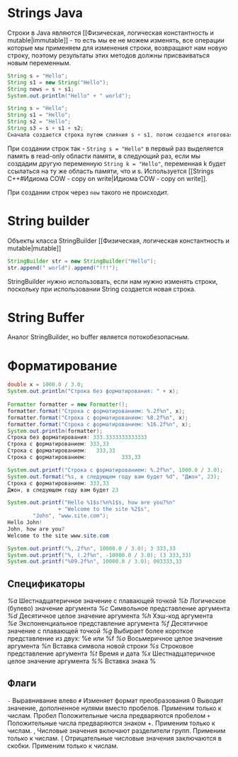 # Strings Java
Строки в Java являются [[Физическая, логическая константность и mutable|immutable]] - то есть мы ее не можем изменять, все операции которые мы применяем для изменения строки, возвращают нам новую строку, поэтому результаты этих методов должны присваиваться новым переменным.
```java
String s = "Hello";
String s1 = new String("Hello");
String news = s + s1;
System.out.println("Hello" + " world");
```

```java
String s = "Hello";
String s1 = "Hello";
String s2 = "Hello";
String s3 = s + s1 + s2;
Сначала создается строка путем слияния s + s1, потом создается итоговая строка слиянием предыдущего результата и s2, не очень эффективно
```

При создании строк так - `String s = "Hello"` в первый раз выделяется память в read-only области памяти, в следующий раз, если мы создадим другую переменную `String k = "Hello"`, переменная k будет ссылаться на ту же область памяти, что и s. Используется [[Strings C++#Идиома COW - copy on write|Идиома COW - copy on write]].

При создании строк через `new` такого не происходит.

# String builder
Объекты класса StringBuilder [[Физическая, логическая константность и mutable|mutable]]
```java
StringBuilder str = new StringBuilder("Hello");
str.append(" world").append("!!!");
```

StringBuilder нужно использовать, если нам нужно изменять строки, поскольку при использовании String создается новая строка. 

# String Buffer
Аналог StringBuilder, но buffer является потокобезопасным.

# Форматирование
```java
double x = 1000.0 / 3.0;  
System.out.println("Строка без форматирования: " + x);  
  
Formatter formatter = new Formatter();  
formatter.format("Строка c форматированием: %.2f%n", x);  
formatter.format("Строка c форматированием: %8.2f%n", x);  
formatter.format("Строка c форматированием: %16.2f%n", x);  
System.out.println(formatter);  
Строка без форматирования: 333.3333333333333  
Строка c форматированием: 333,33  
Строка c форматированием:   333,33  
Строка c форматированием:           333,33
```

```java
System.out.printf("Строка c форматированием: %.2f%n", 1000.0 / 3.0);  
System.out.format("%s, в следующем году вам будет %d", "Джон", 23);  
Строка c форматированием: 333,33  
Джон, в следующем году вам будет 23
```

```java
System.out.printf("Hello %1$s!%n%1$s, how are you?%n"  
                + "Welcome to the site %2$s",  
        "John", "www.site.com");  
Hello John!  
John, how are you?  
Welcome to the site www.site.com
```

```java
System.out.printf("%,.2f%n", 10000.0 / 3.0); 3 333,33  
System.out.printf("%, (.2f%n", -10000.0 / 3.0); (3 333,33)  
System.out.printf("%09.2f%n", 10000.0 / 3.0); 003333,33
```

## Спецификаторы
_%a_ Шестнадцатеричное значение с плавающей точкой
_%b_ Логическое (булево) значение аргумента
_%c_ Символьное представление аргумента
_%d_ Десятичное целое значение аргумента
_%h_ Хэш-код аргумента
_%e_ Экспоненциальное представление аргумента
_%f_ Десятичное значение с плавающей точкой
_%g_ Выбирает более короткое представление из двух: %е или %f
_%o_ Восьмеричное целое значение аргумента
_%n_ Вставка символа новой строки
_%s_ Строковое представление аргумента
_%t_ Время и дата
_%x_ Шестнадцатеричное целое значение аргумента
_%%_ Вставка знака %

## Флаги
 `-`      Выравнивание влево
 `#`       Изменяет формат преобразования 
 0       Выводит значение, дополненное нулями вместо пробелов. Применим только к числам. 
 Пробел  Положительные числа предваряются   пробелом 
`+`      Положительные числа предваряются знаком +. Применим только к числам.
 ,      Числовые значения включают разделители групп. Применим только к числам. 
 (       Отрицательные числовые значения заключаются в скобки. Применим только к числам.

